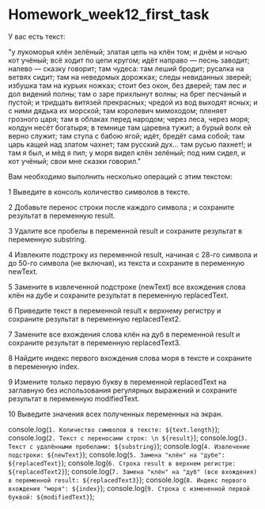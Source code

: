 # Homework_week12_first_task

У вас есть текст:


"у лукоморья клён зелёный; златая цепь на клён том; и днём и ночью кот учёный; всё ходит по цепи кругом; идёт направо — песнь заводит; налево — сказку говорит; там чудеса: там леший бродит; русалка на ветвях сидит; там на неведомых дорожках; следы невиданных зверей; избушка там на курьих ножках; стоит без окон, без дверей; там лес и дол видений полны; там о заре прихлынут волны; на брег песчаный и пустой; и тридцать витязей прекрасных; чредой из вод выходят ясных; и с ними дядька их морской; там королевич мимоходом; пленяет грозного царя; там в облаках перед народом; через леса, через моря; колдун несёт богатыря; в темнице там царевна тужит; а бурый волк ей верно служит; там ступа с бабою ягой; идёт, бредёт сама собой; там царь кащей над златом чахнет; там русский дух… там русью пахнет!; и там я был, и мёд я пил; у моря видел клён зелёный; под ним сидел, и кот учёный; свои мне сказки говорил."


Вам необходимо выполнить несколько операций с этим текстом:

1 Выведите в консоль количество символов в тексте.

2 Добавьте перенос строки после каждого символа ; и сохраните результат в переменную result.

3 Удалите все пробелы в переменной result и сохраните результат в переменную substring.

4 Извлеките подстроку из переменной result, начиная с 28-го символа и до 50-го символа (не включая), из текста и сохраните в переменную newText.

5 Замените в извлеченной подстроке (newText) все вхождения слова клён на дубе и сохраните результат в переменную replacedText.

6 Приведите текст в переменной result к верхнему регистру и сохраните результат в переменную replacedText2.

7 Замените все вхождения слова клён на дуб в переменной result и сохраните результат в переменную replacedText3.

8 Найдите индекс первого вхождения слова моря в тексте и сохраните в переменную index.

9 Измените только первую букву в переменной replacedText на заглавную без использования регулярных выражений и сохраните результат в переменную modifiedText.

10 Выведите значения всех полученных переменных на экран.

console.log(`1. Количество символов в тексте: ${text.length}`);
console.log(`2. Текст с переносами строк: \n ${result}`);
console.log(`3. Текст с удалёнными пробелами: ${substring}`);
console.log(`4. Извлечение подстроки: ${newText}`);
console.log(`5. Замена "клён" на "дубе": ${replacedText}`);
console.log(`6. Строка result в верхнем регистре: ${replacedText2}`);
console.log(`7. Замена "клён" на "дуб" (все вхождения) в переменной result: ${replacedText3}`);
console.log(`8. Индекс первого вхождения "моря": ${index}`);
console.log(`9. Строка с измененной первой буквой: ${modifiedText}`);
